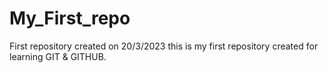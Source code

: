 # My_First_repo
First repository created on 20/3/2023
this is my first repository created for learning GIT & GITHUB.
